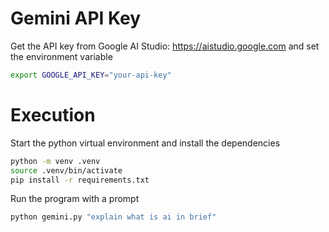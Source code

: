 # Gemini API Key
Get the API key from Google AI Studio: https://aistudio.google.com and set the environment variable

```sh
export GOOGLE_API_KEY="your-api-key"
```

# Execution
Start the python virtual environment and install the dependencies

```sh
python -m venv .venv
source .venv/bin/activate
pip install -r requirements.txt
```

Run the program with a prompt

```sh
python gemini.py "explain what is ai in brief"
```
